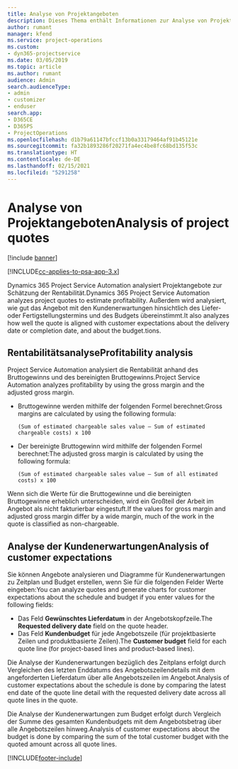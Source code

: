 ```yaml
---
title: Analyse von Projektangeboten
description: Dieses Thema enthält Informationen zur Analyse von Projektangeboten.
author: rumant
manager: kfend
ms.service: project-operations
ms.custom:
- dyn365-projectservice
ms.date: 03/05/2019
ms.topic: article
ms.author: rumant
audience: Admin
search.audienceType:
- admin
- customizer
- enduser
search.app:
- D365CE
- D365PS
- ProjectOperations
ms.openlocfilehash: d1b79a61147bfccf13b0a33179464af91b45121e
ms.sourcegitcommit: fa32b1893286f20271fa4ec4be8fc68bd135f53c
ms.translationtype: HT
ms.contentlocale: de-DE
ms.lasthandoff: 02/15/2021
ms.locfileid: "5291258"
---
```

# <a name="analysis-of-project-quotes"></a><span data-ttu-id="2d3fb-103">Analyse von Projektangeboten</span><span class="sxs-lookup"><span data-stu-id="2d3fb-103">Analysis of project quotes</span></span>

[!include [banner](../includes/psa-now-project-operations.md)]

[!INCLUDE[cc-applies-to-psa-app-3.x](../includes/cc-applies-to-psa-app-3x.md)]

<span data-ttu-id="2d3fb-104">Dynamics 365 Project Service Automation analysiert Projektangebote zur Schätzung der Rentabilität.</span><span class="sxs-lookup"><span data-stu-id="2d3fb-104">Dynamics 365 Project Service Automation analyzes project quotes to estimate profitability.</span></span> <span data-ttu-id="2d3fb-105">Außerdem wird analysiert, wie gut das Angebot mit den Kundenerwartungen hinsichtlich des Liefer- oder Fertigstellungstermins und des Budgets übereinstimmt.</span><span class="sxs-lookup"><span data-stu-id="2d3fb-105">It also analyzes how well the quote is aligned with customer expectations about the delivery date or completion date, and about the budget.tions.</span></span>

## <a name="profitability-analysis"></a><span data-ttu-id="2d3fb-106">Rentabilitätsanalyse</span><span class="sxs-lookup"><span data-stu-id="2d3fb-106">Profitability analysis</span></span>

<span data-ttu-id="2d3fb-107">Project Service Automation analysiert die Rentabilität anhand des Bruttogewinns und des bereinigten Bruttogewinns.</span><span class="sxs-lookup"><span data-stu-id="2d3fb-107">Project Service Automation analyzes profitability by using the gross margin and the adjusted gross margin.</span></span>

- <span data-ttu-id="2d3fb-108">Bruttogewinne werden mithilfe der folgenden Formel berechnet:</span><span class="sxs-lookup"><span data-stu-id="2d3fb-108">Gross margins are calculated by using the following formula:</span></span>

  `
    (Sum of estimated chargeable sales value – Sum of estimated chargeable costs) x 100
  `
- <span data-ttu-id="2d3fb-109">Der bereinigte Bruttogewinn wird mithilfe der folgenden Formel berechnet:</span><span class="sxs-lookup"><span data-stu-id="2d3fb-109">The adjusted gross margin is calculated by using the following formula:</span></span>

  `
    (Sum of estimated chargeable sales value – Sum of all estimated costs) x 100
  `

<span data-ttu-id="2d3fb-110">Wenn sich die Werte für die Bruttogewinne und die bereinigten Bruttogewinne erheblich unterscheiden, wird ein Großteil der Arbeit im Angebot als nicht fakturierbar eingestuft.</span><span class="sxs-lookup"><span data-stu-id="2d3fb-110">If the values for gross margin and adjusted gross margin differ by a wide margin, much of the work in the quote is classified as non-chargeable.</span></span>

## <a name="analysis-of-customer-expectations"></a><span data-ttu-id="2d3fb-111">Analyse der Kundenerwartungen</span><span class="sxs-lookup"><span data-stu-id="2d3fb-111">Analysis of customer expectations</span></span>

<span data-ttu-id="2d3fb-112">Sie können Angebote analysieren und Diagramme für Kundenerwartungen zu Zeitplan und Budget erstellen, wenn Sie für die folgenden Felder Werte eingeben:</span><span class="sxs-lookup"><span data-stu-id="2d3fb-112">You can analyze quotes and generate charts for customer expectations about the schedule and budget if you enter values for the following fields:</span></span>

- <span data-ttu-id="2d3fb-113">Das Feld **Gewünschtes Lieferdatum** in der Angebotskopfzeile.</span><span class="sxs-lookup"><span data-stu-id="2d3fb-113">The **Requested delivery date** field on the quote header.</span></span>
- <span data-ttu-id="2d3fb-114">Das Feld **Kundenbudget** für jede Angebotszeile (für projektbasierte Zeilen und produktbasierte Zeilen).</span><span class="sxs-lookup"><span data-stu-id="2d3fb-114">The **Customer budget** field for each quote line (for project-based lines and product-based lines).</span></span>

<span data-ttu-id="2d3fb-115">Die Analyse der Kundenerwartungen bezüglich des Zeitplans erfolgt durch Vergleichen des letzten Enddatums des Angebotszeilendetails mit dem angeforderten Lieferdatum über alle Angebotszeilen im Angebot.</span><span class="sxs-lookup"><span data-stu-id="2d3fb-115">Analysis of customer expectations about the schedule is done by comparing the latest end date of the quote line detail with the requested delivery date across all quote lines in the quote.</span></span>

<span data-ttu-id="2d3fb-116">Die Analyse der Kundenerwartungen zum Budget erfolgt durch Vergleich der Summe des gesamten Kundenbudgets mit dem Angebotsbetrag über alle Angebotszeilen hinweg.</span><span class="sxs-lookup"><span data-stu-id="2d3fb-116">Analysis of customer expectations about the budget is done by comparing the sum of the total customer budget with the quoted amount across all quote lines.</span></span>


[!INCLUDE[footer-include](../includes/footer-banner.md)]